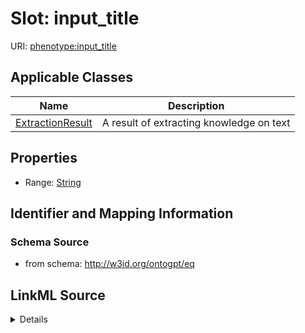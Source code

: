 # Slot: input_title

URI: [phenotype:input_title](http://w3id.org/ontogpt/phenotype/input_title)



<!-- no inheritance hierarchy -->




## Applicable Classes

| Name | Description |
| --- | --- |
[ExtractionResult](ExtractionResult.md) | A result of extracting knowledge on text






## Properties

* Range: [String](String.md)







## Identifier and Mapping Information







### Schema Source


* from schema: http://w3id.org/ontogpt/eq




## LinkML Source

<details>
```yaml
name: input_title
from_schema: http://w3id.org/ontogpt/eq
rank: 1000
alias: input_title
owner: ExtractionResult
domain_of:
- ExtractionResult
range: string

```
</details>